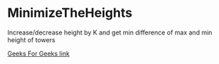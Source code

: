 # MinimizeTheHeights
Increase/decrease height by K and get min difference of max and min height of towers

[Geeks For Geeks link](https://practice.geeksforgeeks.org/problems/minimize-the-heights3351/1/?page=1)

